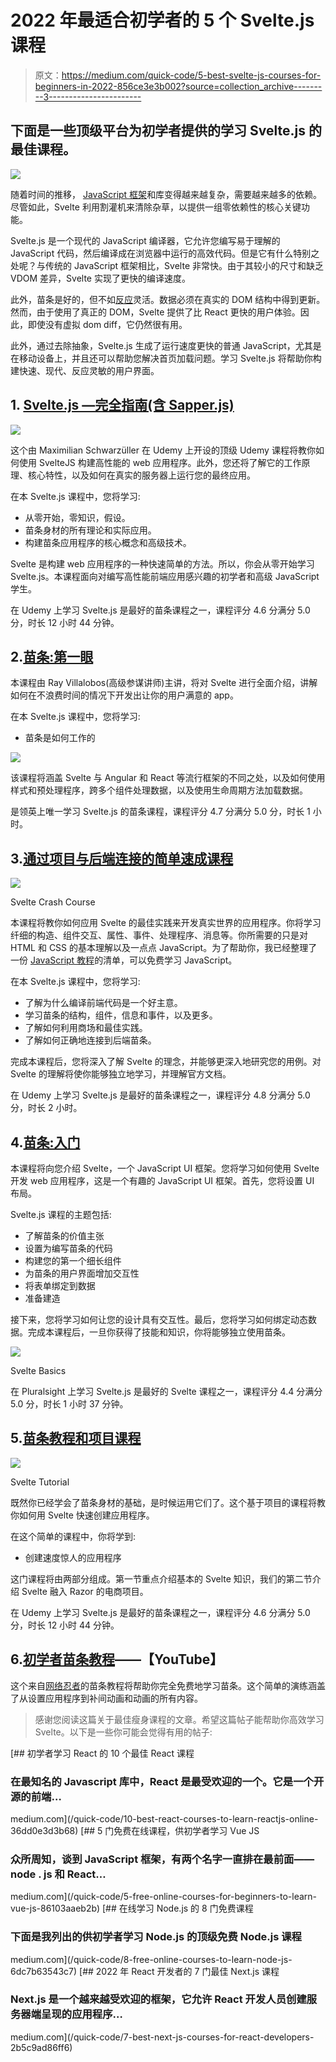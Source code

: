 # 2022 年最适合初学者的 5 个 Svelte.js 课程

> 原文：<https://medium.com/quick-code/5-best-svelte-js-courses-for-beginners-in-2022-856ce3e3b002?source=collection_archive---------3----------------------->

## 下面是一些顶级平台为初学者提供的学习 Svelte.js 的最佳课程。

![](img/708f091507a7b121c0f57d07bf1c425b.png)

随着时间的推移， [JavaScript 框架](/quick-code/the-5-best-javascript-frameworks-of-2022-d9bf78a8b575)和库变得越来越复杂，需要越来越多的依赖。尽管如此，Svelte 利用割灌机来清除杂草，以提供一组零依赖性的核心关键功能。

Svelte.js 是一个现代的 JavaScript 编译器，它允许您编写易于理解的 JavaScript 代码，然后编译成在浏览器中运行的高效代码。但是它有什么特别之处呢？与传统的 JavaScript 框架相比，Svelte 非常快。由于其较小的尺寸和缺乏 VDOM 差异，Svelte 实现了更快的编译速度。

此外，苗条是好的，但不如[反应](/quick-code/top-10-free-courses-to-learn-react-cc6a40b9835)灵活。数据必须在真实的 DOM 结构中得到更新。然而，由于使用了真正的 DOM，Svelte 提供了比 React 更快的用户体验。因此，即使没有虚拟 dom diff，它仍然很有用。

此外，通过去除抽象，Svelte.js 生成了运行速度更快的普通 JavaScript，尤其是在移动设备上，并且还可以帮助您解决首页加载问题。学习 Svelte.js 将帮助你构建快速、现代、反应灵敏的用户界面。

## 1. [Svelte.js —完全指南(含 Sapper.js)](https://click.linksynergy.com/deeplink?id=0F1O0otUXQc&mid=47901&u1=csMedium&murl=https%3A%2F%2Fwww.udemy.com%2Fcourse%2Fsveltejs-the-complete-guide%2F)

![](img/7ace14177ee33465f1d9f241b4711c81.png)

这个由 Maximilian Schwarzüller 在 Udemy 上开设的顶级 Udemy 课程将教你如何使用 SvelteJS 构建高性能的 web 应用程序。此外，您还将了解它的工作原理、核心特性，以及如何在真实的服务器上运行您的最终应用。

在本 Svelte.js 课程中，您将学习:

*   从零开始，零知识，假设。
*   苗条身材的所有理论和实际应用。
*   构建苗条应用程序的核心概念和高级技术。

Svelte 是构建 web 应用程序的一种快速简单的方法。所以，你会从零开始学习 Svelte.js。本课程面向对编写高性能前端应用感兴趣的初学者和高级 JavaScript 学生。

在 Udemy 上学习 Svelte.js 是最好的苗条课程之一，课程评分 4.6 分满分 5.0 分，时长 12 小时 44 分钟。

## 2.[苗条:第一眼](https://linkedin-learning.pxf.io/c/1137078/646189/8005?u=https%3A%2F%2Fwww.linkedin.com%2Flearning%2Fsvelte-first-look&subId1=csMedium)

本课程由 Ray Villalobos(高级参谋讲师)主讲，将对 Svelte 进行全面介绍，讲解如何在不浪费时间的情况下开发出让你的用户满意的 app。

在本 Svelte.js 课程中，您将学习:

*   苗条是如何工作的

![](img/fdbf53e3514c2dffb3461e612ff1ed6d.png)

该课程将涵盖 Svelte 与 Angular 和 React 等流行框架的不同之处，以及如何使用样式和预处理程序，跨多个组件处理数据，以及使用生命周期方法加载数据。

是领英上唯一学习 Svelte.js 的苗条课程，课程评分 4.7 分满分 5.0 分，时长 1 小时。

## 3.[通过项目与后端连接的简单速成课程](https://click.linksynergy.com/deeplink?id=0F1O0otUXQc&mid=47901&u1=csMedium&murl=https%3A%2F%2Fwww.udemy.com%2Fcourse%2Fsvelte-crash-course-through-projects-w-backend-connections%2F)

![](img/3f8d14a9fed7be1b3c1414761f6b6bce.png)

Svelte Crash Course

本课程将教你如何应用 Svelte 的最佳实践来开发真实世界的应用程序。你将学习纤细的构造、组件交互、属性、事件、处理程序、消息等。你所需要的只是对 HTML 和 CSS 的基本理解以及一点点 JavaScript。为了帮助你，我已经整理了一份 [JavaScript 教程](https://coursesity.com/blog/free-javascript-courses/)的清单，可以免费学习 JavaScript。

在本 Svelte.js 课程中，您将学习:

*   了解为什么编译前端代码是一个好主意。
*   学习苗条的结构，组件，信息和事件，以及更多。
*   了解如何利用商场和最佳实践。
*   了解如何正确地连接到后端苗条。

完成本课程后，您将深入了解 Svelte 的理念，并能够更深入地研究您的用例。对 Svelte 的理解将使你能够独立地学习，并理解官方文档。

在 Udemy 上学习 Svelte.js 是最好的苗条课程之一，课程评分 4.8 分满分 5.0 分，时长 2 小时。

## 4.[苗条:入门](https://pluralsight.pxf.io/c/1137078/424552/7490?u=https%3A%2F%2Fwww.pluralsight.com%2Fcourses%2Fsvelte-getting-started&subId1=csMedium)

本课程将向您介绍 Svelte，一个 JavaScript UI 框架。您将学习如何使用 Svelte 开发 web 应用程序，这是一个有趣的 JavaScript UI 框架。首先，您将设置 UI 布局。

Svelte.js 课程的主题包括:

*   了解苗条的价值主张
*   设置为编写苗条的代码
*   构建您的第一个细长组件
*   为苗条的用户界面增加交互性
*   将表单绑定到数据
*   准备建造

接下来，您将学习如何让您的设计具有交互性。最后，您将学习如何绑定动态数据。完成本课程后，一旦你获得了技能和知识，你将能够独立使用苗条。

![](img/f9d9c432aa6fcb222dfcaed5f5e7023e.png)

Svelte Basics

在 Pluralsight 上学习 Svelte.js 是最好的 Svelte 课程之一，课程评分 4.4 分满分 5.0 分，时长 1 小时 37 分钟。

## 5.[苗条教程和项目课程](https://click.linksynergy.com/deeplink?id=0F1O0otUXQc&mid=47901&u1=csMedium&murl=https%3A%2F%2Fwww.udemy.com%2Fcourse%2Fsvelte-tutorial-and-projects-course%2F)

![](img/fdfee990f0041232af49e052834468c6.png)

Svelte Tutorial

既然你已经学会了苗条身材的基础，是时候运用它们了。这个基于项目的课程将教你如何用 Svelte 快速创建应用程序。

在这个简单的课程中，你将学到:

*   创建速度惊人的应用程序

这门课程将由两部分组成。第一节重点介绍基本的 Svelte 知识，我们的第二节介绍 Svelte 融入 Razor 的电商项目。

在 Udemy 上学习 Svelte.js 是最好的苗条课程之一，课程评分 4.6 分满分 5.0 分，时长 12 小时 44 分钟。

## 6.[初学者苗条教程](https://www.youtube.com/watch?v=zojEMeQGGHs&list=PL4cUxeGkcC9hlbrVO_2QFVqVPhlZmz7tO)——【YouTube】

这个来自[网络忍者](https://www.youtube.com/c/TheNetNinja)的苗条教程将帮助你完全免费地学习苗条。这个简单的演练涵盖了从设置应用程序到补间动画和动画的所有内容。

> 感谢您阅读这篇关于最佳瘦身课程的文章。希望这篇帖子能帮助你高效学习 Svelte。以下是一些你可能会觉得有用的帖子:

[](/quick-code/10-best-react-courses-to-learn-reactjs-online-36dd0e3d3b68) [## 初学者学习 React 的 10 个最佳 React 课程

### 在最知名的 Javascript 库中，React 是最受欢迎的一个。它是一个开源的前端…

medium.com](/quick-code/10-best-react-courses-to-learn-reactjs-online-36dd0e3d3b68) [](/quick-code/5-free-online-courses-for-beginners-to-learn-vue-js-86103aaeb2b) [## 5 门免费在线课程，供初学者学习 Vue JS

### 众所周知，谈到 JavaScript 框架，有两个名字一直排在最前面——node . js 和 React…

medium.com](/quick-code/5-free-online-courses-for-beginners-to-learn-vue-js-86103aaeb2b) [](/quick-code/8-free-online-courses-to-learn-node-js-6dc7b63543c7) [## 在线学习 Node.js 的 8 门免费课程

### 下面是我列出的供初学者学习 Node.js 的顶级免费 Node.js 课程

medium.com](/quick-code/8-free-online-courses-to-learn-node-js-6dc7b63543c7) [](/quick-code/7-best-next-js-courses-for-react-developers-2b5c9ad86ff6) [## 2022 年 React 开发者的 7 门最佳 Next.js 课程

### Next.js 是一个越来越受欢迎的框架，它允许 React 开发人员创建服务器端呈现的应用程序…

medium.com](/quick-code/7-best-next-js-courses-for-react-developers-2b5c9ad86ff6)